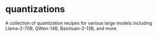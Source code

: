 # quantizations
A collection of quantization recipes for various large models including Llama-2-70B, QWen-14B, Baichuan-2-13B, and more.



